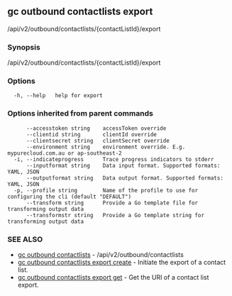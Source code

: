 ## gc outbound contactlists export

/api/v2/outbound/contactlists/{contactListId}/export

### Synopsis

/api/v2/outbound/contactlists/{contactListId}/export

### Options

```
  -h, --help   help for export
```

### Options inherited from parent commands

```
      --accesstoken string    accessToken override
      --clientid string       clientId override
      --clientsecret string   clientSecret override
      --environment string    environment override. E.g. mypurecloud.com.au or ap-southeast-2
  -i, --indicateprogress      Trace progress indicators to stderr
      --inputformat string    Data input format. Supported formats: YAML, JSON
      --outputformat string   Data output format. Supported formats: YAML, JSON
  -p, --profile string        Name of the profile to use for configuring the cli (default "DEFAULT")
      --transform string      Provide a Go template file for transforming output data
      --transformstr string   Provide a Go template string for transforming output data
```

### SEE ALSO

* [gc outbound contactlists](gc_outbound_contactlists.html)	 - /api/v2/outbound/contactlists
* [gc outbound contactlists export create](gc_outbound_contactlists_export_create.html)	 - Initiate the export of a contact list.
* [gc outbound contactlists export get](gc_outbound_contactlists_export_get.html)	 - Get the URI of a contact list export.


